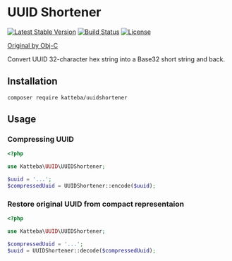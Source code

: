 UUID Shortener
==============

[![Latest Stable Version](https://poser.pugx.org/katteba/uuidshortener/v/stable)](https://packagist.org/packages/katteba/uuidshortener) [![Build Status](https://travis-ci.org/katteba/uuidshortener-php.svg?branch=master)](https://travis-ci.org/katteba/uuidshortener-php) [![License](https://poser.pugx.org/katteba/uuidshortener/license)](https://packagist.org/packages/katteba/uuidshortener)

[Original by Obj-C](https://github.com/kishikawakatsumi/UUIDShortener)

Convert UUID 32-character hex string into a Base32 short string and back.


Installation
------------

```
composer require katteba/uuidshortener
```


Usage
-----

### Compressing UUID

```php
<?php

use Katteba\UUID\UUIDShortener;

$uuid = '...';
$compressedUuid = UUIDShortener::encode($uuid);
```


### Restore original UUID from compact representaion

```php
<?php

use Katteba\UUID\UUIDShortener;

$compressedUuid = '...';
$uuid = UUIDShortener::decode($compressedUuid);
```
